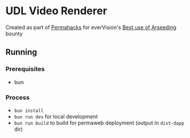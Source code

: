 # UDL Video Renderer

Created as part of [Permahacks](https://permahacks.arweave.dev/) for everVision's [Best use of Arseeding](https://web3infra.dev/docs/arseeding/introduction/lightNode/) bounty

## Running

### Prerequisites

- bun

### Process

- `bun install`
- `bun run dev` for local development
- `bun run build` to build for permaweb deployment (output in `dist-dapp` dir)
